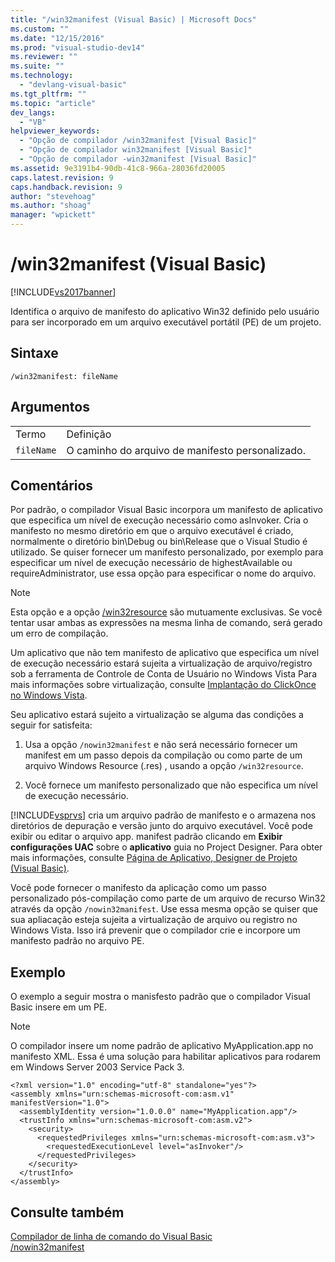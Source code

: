 ```yaml
---
title: "/win32manifest (Visual Basic) | Microsoft Docs"
ms.custom: ""
ms.date: "12/15/2016"
ms.prod: "visual-studio-dev14"
ms.reviewer: ""
ms.suite: ""
ms.technology: 
  - "devlang-visual-basic"
ms.tgt_pltfrm: ""
ms.topic: "article"
dev_langs: 
  - "VB"
helpviewer_keywords: 
  - "Opção de compilador /win32manifest [Visual Basic]"
  - "Opção de compilador win32manifest [Visual Basic]"
  - "Opção de compilador -win32manifest [Visual Basic]"
ms.assetid: 9e3191b4-90db-41c8-966a-28036fd20005
caps.latest.revision: 9
caps.handback.revision: 9
author: "stevehoag"
ms.author: "shoag"
manager: "wpickett"
---
```

# /win32manifest (Visual Basic)
[!INCLUDE[vs2017banner](../../../csharp/includes/vs2017banner.md)]

Identifica o arquivo de manifesto do aplicativo Win32 definido pelo usuário para ser incorporado em um arquivo executável  portátil \(PE\) de um projeto.  
  
## Sintaxe  
  
```  
/win32manifest: fileName  
```  
  
## Argumentos  
  
|||  
|-|-|  
|Termo|Definição|  
|`fileName`|O caminho do arquivo de manifesto personalizado.|  
  
## Comentários  
 Por padrão, o compilador Visual Basic incorpora um manifesto de aplicativo que especifica um nível de execução necessário como asInvoker.  Cria o manifesto no mesmo diretório em que o arquivo executável é criado, normalmente o diretório bin\\Debug ou bin\\Release que o Visual Studio é utilizado.  Se quiser fornecer um manifesto personalizado, por exemplo para especificar um nível de execução necessário de highestAvailable ou requireAdministrator, use essa opção para especificar o nome do arquivo.  
  
> [!NOTE]
>  Esta opção e a opção [\/win32resource](../../../visual-basic/reference/command-line-compiler/win32resource.md) são mutuamente exclusivas.  Se você tentar usar ambas as expressões na mesma linha de comando, será gerado um erro de compilação.  
  
 Um aplicativo que não tem manifesto de aplicativo que especifica um nível de execução necessário estará sujeita a virtualização de arquivo\/registro sob a ferramenta de Controle de Conta de Usuário no Windows Vista  Para mais informações sobre virtualização, consulte [Implantação do ClickOnce no Windows Vista](/visual-studio/deployment/clickonce-deployment-on-windows-vista).  
  
 Seu aplicativo estará sujeito a virtualização se alguma das condições a seguir for satisfeita:  
  
1.  Usa a opção `/nowin32manifest` e não será necessário fornecer um manifest em um passo depois da compilação ou como parte de um arquivo Windows Resource \(.res\) , usando a opção `/win32resource`.  
  
2.  Você fornece um manifesto personalizado que não especifica um nível de execução necessário.  
  
 [!INCLUDE[vsprvs](../../../csharp/includes/vsprvs_md.md)] cria um arquivo padrão de manifesto e o armazena nos diretórios de depuração e versão junto do arquivo executável.  Você pode exibir ou editar o arquivo app. manifest padrão clicando em  **Exibir configurações UAC** sobre o  **aplicativo** guia no Project Designer. Para obter mais informações, consulte [Página de Aplicativo, Designer de Projeto \(Visual Basic\)](/visual-studio/ide/reference/application-page-project-designer-visual-basic).  
  
 Você pode fornecer o manifesto da aplicação como um passo personalizado pós\-compilação como parte de um arquivo de recurso Win32 através da opção `/nowin32manifest`.  Use essa mesma opção se quiser que sua apliacação esteja sujeita a virtualização de arquivo ou registro no Windows Vista.  Isso irá prevenir que o compilador crie e incorpore um manifesto padrão no arquivo PE.  
  
## Exemplo  
 O exemplo a seguir mostra o manisfesto padrão que o compilador Visual Basic insere em um PE.  
  
> [!NOTE]
>  O compilador insere um nome padrão de aplicativo MyApplication.app no manifesto XML.  Essa é uma solução para habilitar aplicativos para rodarem em Windows Server 2003 Service Pack 3.  
  
```  
<?xml version="1.0" encoding="utf-8" standalone="yes"?>  
<assembly xmlns="urn:schemas-microsoft-com:asm.v1" manifestVersion="1.0">  
  <assemblyIdentity version="1.0.0.0" name="MyApplication.app"/>  
  <trustInfo xmlns="urn:schemas-microsoft-com:asm.v2">  
    <security>  
      <requestedPrivileges xmlns="urn:schemas-microsoft-com:asm.v3">  
        <requestedExecutionLevel level="asInvoker"/>  
      </requestedPrivileges>  
    </security>  
  </trustInfo>  
</assembly>  
```  
  
## Consulte também  
 [Compilador de linha de comando do Visual Basic](../../../visual-basic/reference/command-line-compiler/index.md)   
 [\/nowin32manifest](../../../visual-basic/reference/command-line-compiler/nowin32manifest.md)